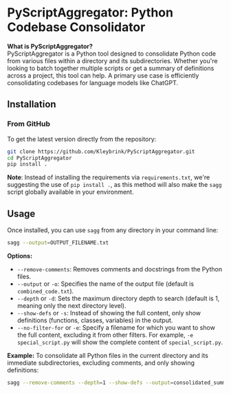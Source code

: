 # PyScriptAggregator: Python Codebase Consolidator

**What is PyScriptAggregator?**  
PyScriptAggregator is a Python tool designed to consolidate Python code from various files within a directory and its subdirectories. Whether you're looking to batch together multiple scripts or get a summary of definitions across a project, this tool can help. A primary use case is efficiently consolidating codebases for language models like ChatGPT.

## Installation

### From GitHub

To get the latest version directly from the repository:

```bash
git clone https://github.com/Kleybrink/PyScriptAggregator.git
cd PyScriptAggregator
pip install .
```

**Note**: Instead of installing the requirements via `requirements.txt`, we're suggesting the use of `pip install .`, as this method will also make the `sagg` script globally available in your environment.

## Usage

Once installed, you can use `sagg` from any directory in your command line:

```bash
sagg --output=OUTPUT_FILENAME.txt
```

**Options:**  
- `--remove-comments`: Removes comments and docstrings from the Python files.
- `--output` or `-o`: Specifies the name of the output file (default is `combined_code.txt`).
- `--depth` or `-d`: Sets the maximum directory depth to search (default is 1, meaning only the next directory level).
- `--show-defs` or `-s`: Instead of showing the full content, only show definitions (functions, classes, variables) in the output.
- `--no-filter-for` or `-e`: Specify a filename for which you want to show the full content, excluding it from other filters. For example, `-e special_script.py` will show the complete content of `special_script.py`.

**Example:** To consolidate all Python files in the current directory and its immediate subdirectories, excluding comments, and only showing definitions:

```bash
sagg --remove-comments --depth=1 --show-defs --output=consolidated_summary.txt
```